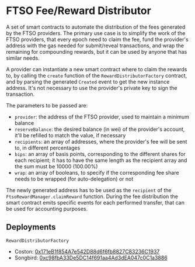 # FTSO Fee/Reward Distributor

A set of smart contracts to automate the distribution of the fees generated by the FTSO providers. The primary use case is to simplify the work of the FTSO providers, that every epoch need to claim the fee, fund the provider's address with the gas needed for submit/reveal transactions, and wrap the remaining for compounding rewards, but it can be used by anyone that has similar needs.

A provider can instantiate a new smart contract where to claim the rewards to, by calling the `create` function of the `RewardDistributorFactory` contract, and by parsing the generated `Created` event to get the new instance address. It's not necessary to use the provider's private key to sign the transaction.

The parameters to be passed are:
- `provider`: the address of the FTSO provider, used to maintain a minimum balance
- `reserveBalance`: the desired balance (in wei) of the provider's account, it'll be refilled to match the value, if necessary
- `recipients`: an array of addresses, where the provider's fee will be sent to, in different percentages
- `bips`: an array of basis points, corresponding to the different shares for each recipient; it has to have the same length as the recipient array and the sum must be 10000 (100.00%)
- `wrap`: an array of booleans, to specify if the corresponding fee share needs to be wrapped (for auto-delegation) or not

The newly generated address has to be used as the `recipient` of the `FtsoRewardManager.claimReward` function. During the fee distribution the smart contract emits specific events for each performed transfer, that can be used for accounting purposes.

## Deployments

`RewardDistributorFactory`
- Coston: [0x171eB1f854A7e542D88d6f6fb8827C83236C1937](https://coston-explorer.flare.network/address/0x171eB1f854A7e542D88d6f6fb8827C83236C1937)
- Songbird: [0xc98fbA33De5DC14f691aa4Ad3dEA047c0C1a3886](https://songbird-explorer.flare.network/address/0xc98fbA33De5DC14f691aa4Ad3dEA047c0C1a3886)
